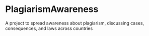 # PlagiarismAwareness
A project to spread awareness about plagiarism, discussing cases, consequences, and laws across countries
